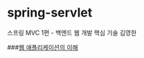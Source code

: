 # spring-servlet
스프링 MVC 1편 - 백엔드 웹 개발 핵심 기술 김영한

###[웹 애플리케이션의 이해](https://github.com/codesejin/spring-servlet/blob/cdeefa5d07571ef1299c35db7ad1eca289fad390/summary/C1_%EC%9B%B9%20%EC%95%A0%ED%94%8C%EB%A6%AC%EC%BC%80%EC%9D%B4%EC%85%98%20%EC%9D%B4%ED%95%B4.md)
